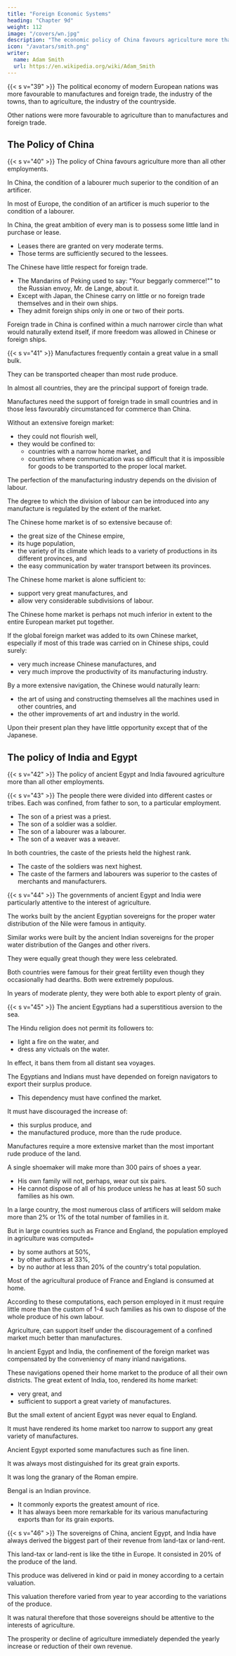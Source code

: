 ```yaml
---
title: "Foreign Economic Systems"
heading: "Chapter 9d"
weight: 112
image: "/covers/wn.jpg"
description: "The economic policy of China favours agriculture more than all other employments"
icon: "/avatars/smith.png"
writer:
  name: Adam Smith
  url: https://en.wikipedia.org/wiki/Adam_Smith
---
```




{{< s v="39" >}} The political economy of modern European nations was more favourable to manufactures and foreign trade, the industry of the towns, than to agriculture, the industry of the countryside.

Other nations were more favourable to agriculture than to manufactures and foreign trade.


## The Policy of China

{{< s v="40" >}} The policy of China favours agriculture more than all other employments.

In China, the condition of a labourer much superior to the condition of an artificer.

In most of Europe, the condition of an artificer is much superior to the condition of a labourer.

In China, the great ambition of every man is to possess some little land in purchase or lease.
- Leases there are granted on very moderate terms.
- Those terms are sufficiently secured to the lessees.

The Chinese have little respect for foreign trade.
- The Mandarins of Peking used to say: "Your beggarly commerce!"" to the Russian envoy, Mr. de Lange, about it.
- Except with Japan, the Chinese carry on little or no foreign trade themselves and in their own ships.
- They admit foreign ships only in one or two of their ports.

Foreign trade in China is confined within a much narrower circle than what would naturally extend itself, if more freedom was allowed in Chinese or foreign ships.


{{< s v="41" >}} Manufactures frequently contain a great value in a small bulk.

They can be transported cheaper than most rude produce.

In almost all countries, they are the principal support of foreign trade.

Manufactures need the support of foreign trade in small countries and in those less favourably circumstanced for commerce than China.

Without an extensive foreign market:
- they could not flourish well,
- they would be confined to:
  - countries with a narrow home market, and
  - countries where communication was so difficult that it is impossible for goods to be transported to the proper local market.

The perfection of the manufacturing industry depends on the division of labour.

The degree to which the division of labour can be introduced into any manufacture is regulated by the extent of the market.

The Chinese home market is of so extensive because of:
- the great size of the Chinese empire,
- its huge population,
- the variety of its climate which leads to a variety of productions in its different provinces, and
- the easy communication by water transport between its provinces.

The Chinese home market is alone sufficient to:
- support very great manufactures, and
- allow very considerable subdivisions of labour.

The Chinese home market is perhaps not much inferior in extent to the entire European market put together.

If the global foreign market was added to its own Chinese market, especially if most of this trade was carried on in Chinese ships, could surely:
- very much increase Chinese manufactures, and
- very much improve the productivity of its manufacturing industry.

By a more extensive navigation, the Chinese would naturally learn:
- the art of using and constructing themselves all the machines used in other countries, and
- the other improvements of art and industry in the world.

Upon their present plan they have little opportunity except that of the Japanese.


## The policy of India and Egypt

{{< s v="42" >}} The policy of ancient Egypt and India favoured agriculture more than all other employments.

{{< s v="43" >}} The people there were divided into different castes or tribes. Each was confined, from father to son, to a  particular employment.
- The son of a priest was a priest.
- The son of a soldier was a soldier.
- The son of a labourer was a labourer.
- The son of a weaver was a weaver.
<!-- The son of a tailor was a tailor, etc. -->

In both countries, the caste of the priests held the highest rank.
- The caste of the soldiers was next highest.
- The caste of the farmers and labourers was superior to the castes of merchants and manufacturers.

{{< s v="44" >}} The governments of ancient Egypt and India were particularly attentive to the interest of agriculture.

The works built by the ancient Egyptian sovereigns for the proper water distribution of the Nile were famous in antiquity.

Similar works were built by the ancient Indian sovereigns for the proper water distribution of the Ganges and other rivers.

They were equally great though they were less celebrated.

Both countries were famous for their great fertility even though they occasionally had dearths.
Both were extremely populous.

In years of moderate plenty, they were both able to export plenty of grain.

{{< s v="45" >}} The ancient Egyptians had a superstitious aversion to the sea.

The Hindu religion does not permit its followers to:
- light a fire on the water, and
- dress any victuals on the water.

In effect, it bans them from all distant sea voyages.

The Egyptians and Indians must have depended on foreign navigators to export their surplus produce.
- This dependency must have confined the market.

It must have discouraged the increase of:
- this surplus produce, and
- the manufactured produce, more than the rude produce.

Manufactures require a more extensive market than the most important rude produce of the land.

A single shoemaker will make more than 300 pairs of shoes a year.
- His own family will not, perhaps, wear out six pairs.
- He cannot dispose of all of his produce unless he has at least 50 such families as his own.

In a large country, the most numerous class of artificers will seldom make more than 2% or 1% of the total number of families in it.

But in large countries such as France and England, the population employed in agriculture was computed= 
- by some authors at 50%,
- by other authors at 33%,
- by no author at less than 20% of the country's total population.

Most of the agricultural produce of France and England is consumed at home.

According to these computations, each person employed in it must require little more than the custom of 1-4 such families as his own to dispose of the whole produce of his own labour.

Agriculture, can support itself under the discouragement of a confined market much better than manufactures.

In ancient Egypt and India, the confinement of the foreign market was compensated by the conveniency of many inland navigations.

These navigations opened their home market to the produce of all their own districts. The great extent of India, too, rendered its home market:
- very great, and
- sufficient to support a great variety of manufactures.

But the small extent of ancient Egypt was never equal to England.

It must have rendered its home market too narrow to support any great variety of manufactures.

Ancient Egypt exported some manufactures such as fine linen.

It was always most distinguished for its great grain exports.

It was long the granary of the Roman empire.

Bengal is an Indian province.
- It commonly exports the greatest amount of rice.
- It has always been more remarkable for its various manufacturing exports than for its grain exports.


{{< s v="46" >}} The sovereigns of China, ancient Egypt, and India have always derived the biggest part of their revenue from land-tax or land-rent.

This land-tax or land-rent is like the tithe in Europe.
It consisted in 20% of the produce of the land.

This produce was delivered in kind or paid in money according to a certain valuation.

This valuation therefore varied from year to year according to the variations of the produce.

It was natural therefore that those sovereigns should be attentive to the interests of agriculture.

The prosperity or decline of agriculture immediately depended the yearly increase or reduction of their own revenue.
